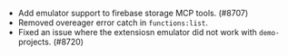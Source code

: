 - Add emulator support to firebase storage MCP tools. (#8707)
- Removed overeager error catch in `functions:list`.
- Fixed an issue where the extensiosn emulator did not work with `demo-` projects. (#8720)

